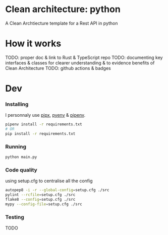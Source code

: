 # Clean architecture: python

A Clean Archtiecture template for a Rest API in python

# How it works

TODO: proper doc & link to Rust & TypeScript repo
TODO: documenting key interfaces & classes for clearer understanding & to evidence benefits of Clean Architecture
TODO: github actions & badges

# Dev

### Installing

I personnaly use [pipx](https://github.com/pypa/pipx/), [pyenv](https://github.com/pyenv/pyenv) & [pipenv](https://github.com/pypa/pipenv).

```bash
pipenv install -r requirements.txt
# OR
pip install -r requirements.txt
```

### Running

```bash
python main.py
```

### Code quality

using setup.cfg to centralise all the config

```bash
autopep8 -i -r --global-config=setup.cfg ./src
pylint --rcfile=setup.cfg ./src
flake8 --config=setup.cfg ./src
mypy --config-file=setup.cfg ./src
```

### Testing

TODO
